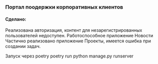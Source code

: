 ### Портал поодержки корпоративных клиентов
#### Сделано:
Реализована авторизация, контент для незарегистрированных пользователей недоступен.
Работоспособное приложение Новости
Частично реализовано приложение Проекты, имеется ошибка при создании задач.

Запуск через poetry
poetry run python manage.py runserver
